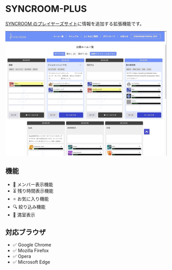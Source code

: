 # SYNCROOM-PLUS

[SYNCROOM のプレイヤーズサイト](https://syncroom.yamaha.com/play/)に情報を追加する拡張機能です。

![SYNCROOM-Plus](/docs/screenshot.gif)

## 機能

- 👤 メンバー表示機能
- ⏳ 残り時間表示機能
- ⭐ お気に入り機能
- 🔍 絞り込み機能
- 🚫 満室表示

## 対応ブラウザ

- ✅ Google Chrome
- ✅ Mozilla Firefox
- ✅ Opera
- ✅ Microsoft Edge
